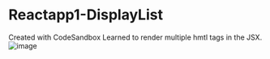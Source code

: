 # Reactapp1-DisplayList
Created with CodeSandbox
Learned to render multiple hmtl tags in the JSX.
![image](https://user-images.githubusercontent.com/111981040/210161770-850127f3-2f97-49a9-b9f3-421756900452.png)
